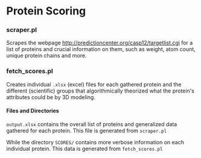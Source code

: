 # Protein Scoring

### scraper.pl
Scrapes the webpage http://predictioncenter.org/casp12/targetlist.cgi for a list of proteins and crucial information on them, such as weight, atom count, unique protein chains and more.

### fetch_scores.pl
Creates individual `.xlsx` (excel) files for each gathered protein and the different (scientific) groups that algorithmically theorized what the protein's attributes could be by 3D modeling.

#### Files and Directories

`output.xlsx` contains the overall list of proteins and generalized data gathered for each protein. This file is generated from `scraper.pl`

While the directory `SCORES/` contains more verbose information on each individual protein. This data is generated from `fetch_scores.pl`